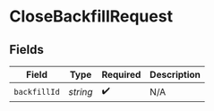 # CloseBackfillRequest


## Fields

| Field              | Type               | Required           | Description        |
| ------------------ | ------------------ | ------------------ | ------------------ |
| `backfillId`       | *string*           | :heavy_check_mark: | N/A                |